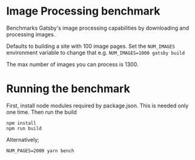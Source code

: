 # Image Processing benchmark

Benchmarks Gatsby's image processing capabilities
by downloading and processing images.

Defaults to building a site with 100 image pages. Set the `NUM_IMAGES` environment variable to change that e.g. `NUM_IMAGES=1000 gatsby build`

The max number of images you can process is 1300.

# Running the benchmark

First, install node modules required by package.json. This is needed only one time. Then run the build

```shell
npm install
npm run build
```

Alternatively;

```shell
NUM_PAGES=2000 yarn bench
```
